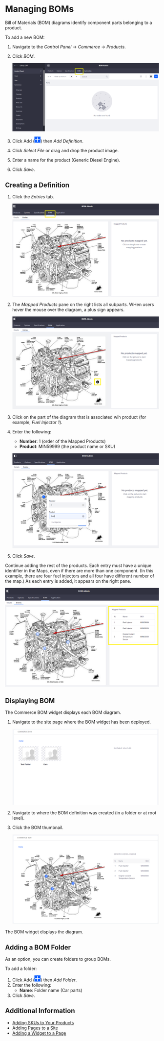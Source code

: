 # Managing BOMs

Bill of Materials (BOM) diagrams identify component parts belonging to a product.

To add a new BOM:

1. Navigate to the _Control Panel_ &rarr; _Commerce_ &rarr; _Products_.
1. Click _BOM_.

    ![BOM Admin menu](./managing-boms/images/01.png)

1. Click Add (![Add Icon](../../../images/icon-add.png)) then _Add Definition_.
1. Click _Select File_ or drag and drop the product image.
1. Enter a name for the product (Generic Diesel Engine).
1. Click _Save_.

## Creating a Definition

1. Click the _Entries_ tab.

    ![BOM Entries tab](./managing-boms/images/02.png)

1. The _Mapped Products_ pane on the right lists all subparts. WHen users hover the mouse over the diagram, a plus sign appears.

    ![BOM Entries tab](./managing-boms/images/03.png)

1. Click on the part of the diagram that is associated wih product (for example, _Fuel Injector 1_).
1. Enter the following:

    * **Number**: 1 (order of the Mapped Products)
    * **Product**: MIN59999 (the product name or SKU)

    ![Begin associating products in the BOM diagram.](./managing-boms/images/04.png)

1. Click _Save_.

Continue adding the rest of the products. Each entry must have a unique identifier in the Maps, even if there are more than one component. (In this example, there are four fuel injectors and all four have different number of the map.) As each entry is added, it appears on the right pane.

![Continue to associating products in the BOM diagram.](./managing-boms/images/05.png)

## Displaying BOM

The Commerce BOM widget displays each BOM diagram.

1. Navigate to the site page where the BOM widget has been deployed.

    ![Deploy the BOM widget on site page.](./managing-boms/images/06.png)

1. Navigate to where the BOM definition was created (in a folder or at root level).
1. Click the BOM thumbnail.

    ![The Commerce BOM widget displays the diagram.](./managing-boms/images/07.png)

The BOM widget displays the diagram.

## Adding a BOM Folder

As an option, you can create folders to group BOMs.

To add a folder:

1. Click Add (![Add Icon](../../../images/icon-add.png)) then _Add Folder_.
1. Enter the following:
    * **Name**: Folder name (Car parts)
1. Click _Save_.

## Additional Information

* [Adding SKUs to Your Products](./adding-skus-to-your-products.md)
* [Adding Pages to a Site](https://learn.liferay.com/dxp-7.x/site-building/creating-pages/adding-pages/adding-a-page-to-a-site.html)
* [Adding a Widget to a Page](https://learn.liferay.com/dxp-7.x/site-building/creating-pages/using-widget-pages/adding-widgets-to-a-page.html)
